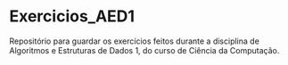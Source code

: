 # Exercicios_AED1
Repositório para guardar os exercícios feitos durante a disciplina de Algoritmos e Estruturas de Dados 1, do curso de Ciência da Computação.
